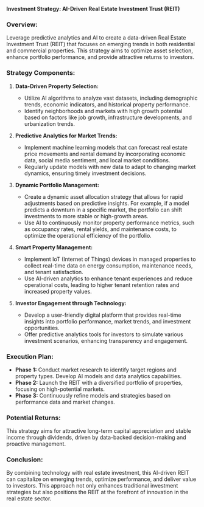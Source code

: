 **Investment Strategy: AI-Driven Real Estate Investment Trust (REIT)**

### Overview:
Leverage predictive analytics and AI to create a data-driven Real Estate Investment Trust (REIT) that focuses on emerging trends in both residential and commercial properties. This strategy aims to optimize asset selection, enhance portfolio performance, and provide attractive returns to investors.

### Strategy Components:

1. **Data-Driven Property Selection:**
   - Utilize AI algorithms to analyze vast datasets, including demographic trends, economic indicators, and historical property performance.
   - Identify neighborhoods and markets with high growth potential based on factors like job growth, infrastructure developments, and urbanization trends.

2. **Predictive Analytics for Market Trends:**
   - Implement machine learning models that can forecast real estate price movements and rental demand by incorporating economic data, social media sentiment, and local market conditions.
   - Regularly update models with new data to adapt to changing market dynamics, ensuring timely investment decisions.

3. **Dynamic Portfolio Management:**
   - Create a dynamic asset allocation strategy that allows for rapid adjustments based on predictive insights. For example, if a model predicts a downturn in a specific market, the portfolio can shift investments to more stable or high-growth areas.
   - Use AI to continuously monitor property performance metrics, such as occupancy rates, rental yields, and maintenance costs, to optimize the operational efficiency of the portfolio.

4. **Smart Property Management:**
   - Implement IoT (Internet of Things) devices in managed properties to collect real-time data on energy consumption, maintenance needs, and tenant satisfaction.
   - Use AI-driven analytics to enhance tenant experiences and reduce operational costs, leading to higher tenant retention rates and increased property values.

5. **Investor Engagement through Technology:**
   - Develop a user-friendly digital platform that provides real-time insights into portfolio performance, market trends, and investment opportunities.
   - Offer predictive analytics tools for investors to simulate various investment scenarios, enhancing transparency and engagement.

### Execution Plan:
- **Phase 1:** Conduct market research to identify target regions and property types. Develop AI models and data analytics capabilities.
- **Phase 2:** Launch the REIT with a diversified portfolio of properties, focusing on high-potential markets.
- **Phase 3:** Continuously refine models and strategies based on performance data and market changes.

### Potential Returns:
This strategy aims for attractive long-term capital appreciation and stable income through dividends, driven by data-backed decision-making and proactive management.

### Conclusion:
By combining technology with real estate investment, this AI-driven REIT can capitalize on emerging trends, optimize performance, and deliver value to investors. This approach not only enhances traditional investment strategies but also positions the REIT at the forefront of innovation in the real estate sector.